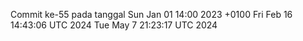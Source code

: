 Commit ke-55 pada tanggal Sun Jan 01 14:00 2023 +0100
Fri Feb 16 14:43:06 UTC 2024
Tue May  7 21:23:17 UTC 2024
